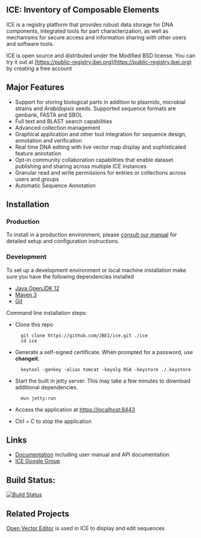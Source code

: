 ## ICE: Inventory of Composable Elements
ICE is a registry platform that provides robust data storage for DNA components, integrated tools for part characterization, as well as mechanisms for secure access and information sharing with other users and software tools.

ICE is open source and distributed under the Modified BSD license. You can try it out at [https://public-registry.jbei.org](https://public-registry.jbei.org) by creating a free account

## Major Features
* Support for storing biological parts in addition to plasmids, microbial strains and *Arabidopsis* seeds. Supported sequence formats are genbank, FASTA and SBOL
* Full text and BLAST search capabilities
* Advanced collection management
* Graphical application and other tool integration for sequence design, annotation and verification
* Real time DNA editing with live vector map display and sophisticated feature annotation
* Opt-in community collaboration capabilities that enable dataset publishing and sharing across multiple ICE instances
* Granular read and write permissions for entries or collections across users and groups 
* Automatic Sequence Annotation

## Installation
### Production
To install in a production environment, please [consult our manual](http://ice.jbei.org/install) for detailed setup and configuration instructions.

### Development
To set up a development environment or local machine installation make sure you have the following dependencies installed

* [Java OpenJDK 12](https://jdk.java.net/12/)
* [Maven 3](https://maven.apache.org/download.cgi)
* [Git](https://git-scm.com/downloads)

Command line installation steps:

* Clone this repo
     
        git clone https://github.com/JBEI/ice.git ./ice
        cd ice

* Generate a self-signed certificate. When prompted for a password, use **changeit**.

        keytool -genkey -alias tomcat -keyalg RSA -keystore ./.keystore

* Start the built in jetty server. This may take a few minutes to download additional dependencies.
        
        mvn jetty:run

* Access the application at [https://localhost:8443](https://localhost:8443)

* Ctrl + C to stop the application


## Links
* [Documentation](http://ice.jbei.org/) including user manual and API documentation
* [ICE Google Group](http://groups.google.com/group/gd-ice)

## Build Status:
[![Build Status](https://travis-ci.org/JBEI/ice.svg?branch=dev)](https://travis-ci.org/JBEI/ice)

## Related Projects
[Open Vector Editor](https://github.com/TeselaGen/openVectorEditor) is used in ICE to display and edit sequences
